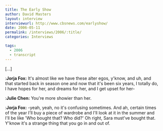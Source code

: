 ```yaml
---
title: The Early Show
author: David Masters
layout: interview
interviewurl: http://www.cbsnews.com/earlyshow/
date: 2006-05-11
permalink: /interviews/2006/:title/
categories: Interviews

tags:
  - 2006
  - transcript
---
```


[...]

:**Jorja Fox:** It's almost like we have these alter egos, y'know, and uh, and that started back in season one and now that it's been six years, I totally do, I have hopes for her, and dreams for her, and I get upset for her-

:**Julie Chen:** You're more showier than her.

:**Jorja Fox:** -yeah, yeah, no it's confusing sometimes. And ah, certain times of the year I'll buy a piece of wardrobe and I'll look at it in the summer and I'll be like 'Who bought that? Who did?' Oh right, Sara must've bought that. Y'know it's a strange thing that you go in and out of.